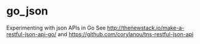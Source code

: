 # go_json
Experimenting with json APIs in Go
See http://thenewstack.io/make-a-restful-json-api-go/
and https://github.com/corylanou/tns-restful-json-api
